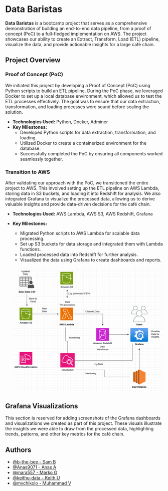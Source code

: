 
# Data Baristas

**Data Baristas** is a bootcamp project that serves as a comprehensive demonstration of building an end-to-end data pipeline, from a proof of concept (PoC) to a full-fledged implementation on AWS. The project showcases our ability to create an Extract, Transform, Load (ETL) pipeline, visualize the data, and provide actionable insights for a large café chain.

## Project Overview

### Proof of Concept (PoC)

We initiated this project by developing a Proof of Concept (PoC) using Python scripts to build an ETL pipeline. During the PoC phase, we leveraged Docker to set up a local database environment, which allowed us to test the ETL processes effectively. The goal was to ensure that our data extraction, transformation, and loading processes were sound before scaling the solution.

- **Technologies Used:** Python, Docker, Adminer
- **Key Milestones:**
  - Developed Python scripts for data extraction, transformation, and loading.
  - Utilized Docker to create a containerized environment for the database.
  - Successfully completed the PoC by ensuring all components worked seamlessly together.

### Transition to AWS

After validating our approach with the PoC, we transitioned the entire project to AWS. This involved setting up the ETL pipeline on AWS Lambda, storing data in S3 buckets, and loading it into Redshift for analysis. We also integrated Grafana to visualize the processed data, allowing us to derive valuable insights and provide data-driven decisions for the café chain.

- **Technologies Used:** AWS Lambda, AWS S3, AWS Redshift, Grafana
- **Key Milestones:**
  - Migrated Python scripts to AWS Lambda for scalable data processing.
  - Set up S3 buckets for data storage and integrated them with Lambda functions.
  - Loaded processed data into Redshift for further analysis.
  - Visualized the data using Grafana to create dashboards and reports.

  ![Screenshot](infra/infrastructure.PNG)

## Grafana Visualizations

This section is reserved for adding screenshots of the Grafana dashboards and visualizations we created as part of this project. These visuals illustrate the insights we were able to draw from the processed data, highlighting trends, patterns, and other key metrics for the café chain.

## Authors

- [@b-the-bee - Sam B](https://github.com/b-the-bee)
- [@Anas9071 - Anas A](https://github.com/Anas9071)
- [@mara557 - Marko G](https://github.com/mara557)
- [@keithu-data - Keith U](https://github.com/keithu-data)
- [@mvchikolo - Muhammad V](https://github.com/mvchikolo)
